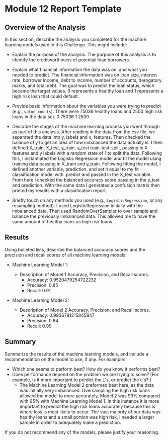 # Module 12 Report Template

## Overview of the Analysis

In this section, describe the analysis you completed for the machine learning models used in this Challenge. This might include:

* Explain the purpose of the analysis.
The purpose of this analysis is to identify the creditworthiness of potential loan borrowers. 

* Explain what financial information the data was on, and what you needed to predict.
The financial information was on loan size, interest rate, borrower income, debt to income, number of accounts, derogatory marks, and total debt. The goal was to predict the loan status, which became the target values. 0 represents a healthy loan and 1 represents a high risk loan that could default. 

* Provide basic information about the variables you were trying to predict (e.g., `value_counts`).
There were 75036 healthy loans and 2500 high risk loans in the data set. 
0    75036
1     2500

* Describe the stages of the machine learning process you went through as part of this analysis.
After reading in the data from the csv file, we separated the data into y, labels and x, features. Then checked the balance of y to get an idea of how imbalanced the data actually is. I then defined X_train, X_test, y_train, y_test train-test-split, passing in X features and y labels with a random state of 1 to split the data. Following this, I instantiated the Logistic Regression model and fit the model using training data passing in X_train and y_train. Following fitting the model, I defined another variable, prediction, and set it equal to my fit classification model with .predict and passed in the X_test variable. From here I checked the balanced accuracy score passing in the y_test and prediction. With the same data I generated a confusion matrix then printed my results with a classification report. 

* Briefly touch on any methods you used (e.g., `LogisticRegression`, or any resampling method).
I used LogisticRegression initially with the imbalanced data. Then used RandomOverSampler to over sample and balance the previously imbalanced data. This allowed me to have the same amount of healthy loans as high risk loans.  
## Results

Using bulleted lists, describe the balanced accuracy scores and the precision and recall scores of all machine learning models.

* Machine Learning Model 1:
  * Description of Model 1 Accuracy, Precision, and Recall scores.
    * Accuracy: 0.9520479254722232
    * Precision: 0.85
    * Recall: 0.91


* Machine Learning Model 2:
  * Description of Model 2 Accuracy, Precision, and Recall scores.
    * Accuracy: 0.9936781215845847
    * Precision: 0.84
    * Recall: 0.99
## Summary

Summarize the results of the machine learning models, and include a recommendation on the model to use, if any. For example:
* Which one seems to perform best? How do you know it performs best?
* Does performance depend on the problem we are trying to solve? (For example, is it more important to predict the `1`'s, or predict the `0`'s? )
    -  The Machine Learning Model 2 preformed best here, as the data was initially very imbalanced. Oversampling the high risk loans allowed the model to more accurately, Model 2 was 99% compared with 95% with Machine Learning Model 1. In this instance it is more important to predict the high risk loans accurately because this is where loss is most likely to occur. The vast majority of our data was healthy loans and a small portion was high risk, I needed a larger sample in order to adequately make a prediction.    

If you do not recommend any of the models, please justify your reasoning.
